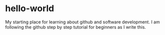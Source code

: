 # hello-world
My starting place for learning about github and software development.
I am following the github step by step tutorial for beginners as I write this.
